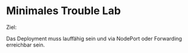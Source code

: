 # Minimales Trouble Lab

Ziel:

Das Deployment muss lauffähig sein und via NodePort oder Forwarding erreichbar sein.
